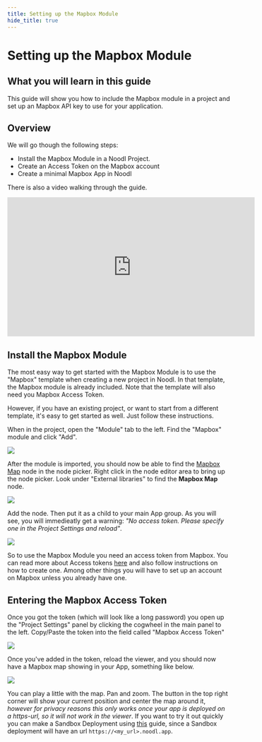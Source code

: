 ```yaml
---
title: Setting up the Mapbox Module
hide_title: true
---
```

# Setting up the Mapbox Module

## What you will learn in this guide

This guide will show you how to include the Mapbox module in a project and set up an Mapbox API key to use for your application.

## Overview

We will go though the following steps:

-   Install the Mapbox Module in a Noodl Project.
-   Create an Access Token on the Mapbox account
-   Create a minimal Mapbox App in Noodl

There is also a video walking through the guide.

<iframe width="560" height="315" src="https://www.youtube-nocookie.com/embed/l5HN5bPSWGY" title="YouTube video player" frameborder="0" allow="accelerometer; autoplay; clipboard-write; encrypted-media; gyroscope; picture-in-picture" allowfullscreen></iframe>

## Install the Mapbox Module

The most easy way to get started with the Mapbox Module is to use the "Mapbox" template when creating a new project in Noodl. In that template, the Mapbox module is already included. Note that the template will also need you Mapbox Access Token.

However, if you have an existing project, or want to start from a different template, it's easy to get started as well. Just follow these instructions.

When in the project, open the "Module" tab to the left. Find the "Mapbox" module and click "Add".

<div className="ndl-image-with-background s">

![](/library/modules/mapbox/guides/setting-up/module-1.png)

</div>

After the module is imported, you should now be able to find the [Mapbox Map](/library/modules/mapbox/mapbox-map.md) node in the node picker. Right click in the node editor area to bring up the node picker. Look under "External libraries" to find the **Mapbox Map** node.

<div className="ndl-image-with-background s">

![](/library/modules/mapbox/guides/setting-up/nodepicker-1.png)

</div>

Add the node. Then put it as a child to your main App group. As you will see, you will immedieatly get a warning: _"No access token. Please specify one in the Project Settings and reload"_.

<div className="ndl-image-with-background">

![](/library/modules/mapbox/guides/setting-up/no-token.png)

</div>

So to use the Mapbox Module you need an access token from Mapbox. You can read more about Access tokens [here](https://docs.mapbox.com/help/getting-started/access-tokens/) and also follow instructions on how to create one. Among other things you will have to set up an account on Mapbox unless you already have one.

## Entering the Mapbox Access Token

Once you got the token (which will look like a long password) you open up the "Project Settings" panel by clicking the cogwheel in the main panel to the left. Copy/Paste the token into the field called "Mapbox Access Token"

<div className="ndl-image-with-background">

![](/library/modules/mapbox/guides/setting-up/token-1.png)

</div>

Once you've added in the token, reload the viewer, and you should now have a Mapbox map showing in your App, something like below.

<div className="ndl-image-with-background">

![](/library/modules/mapbox/guides/setting-up/screen-1.png)

</div>

You can play a little with the map. Pan and zoom. The button in the top right corner will show your current position and center the map around it, _however for privacy reasons this only works once your app is deployed on a https-url, so it will not work in the viewer_. If you want to try it out quickly you can make a Sandbox Deployment using [this](/docs/guides/deploy/deploying-an-app-on-sandbox) guide, since a Sandbox deployment will have an url `https://<my_url>.noodl.app`.

